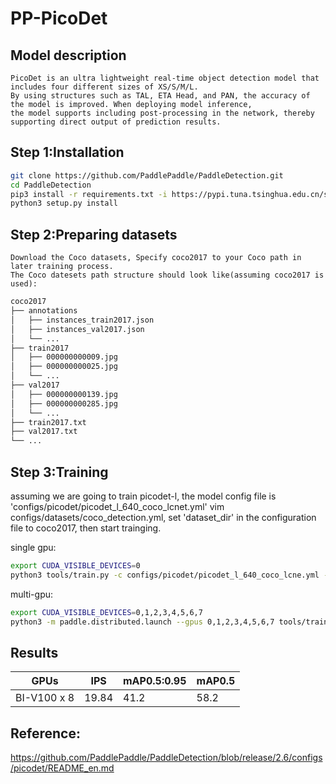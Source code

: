 # PP-PicoDet

## Model description
    PicoDet is an ultra lightweight real-time object detection model that includes four different sizes of XS/S/M/L. 
    By using structures such as TAL, ETA Head, and PAN, the accuracy of the model is improved. When deploying model inference, 
    the model supports including post-processing in the network, thereby supporting direct output of prediction results.

## Step 1:Installation
```bash
git clone https://github.com/PaddlePaddle/PaddleDetection.git
cd PaddleDetection
pip3 install -r requirements.txt -i https://pypi.tuna.tsinghua.edu.cn/simple
python3 setup.py install
```

## Step 2:Preparing datasets
    Download the Coco datasets, Specify coco2017 to your Coco path in later training process. 
    The Coco datesets path structure should look like(assuming coco2017 is used):
```bash
coco2017
├── annotations
│   ├── instances_train2017.json
│   ├── instances_val2017.json
│   └── ...
├── train2017
│   ├── 000000000009.jpg
│   ├── 000000000025.jpg
│   └── ...
├── val2017
│   ├── 000000000139.jpg
│   ├── 000000000285.jpg
│   └── ...
├── train2017.txt
├── val2017.txt
└── ...
```

## Step 3:Training

assuming we are going to train picodet-l, the model config file is 'configs/picodet/picodet_l_640_coco_lcnet.yml'
vim configs/datasets/coco_detection.yml, set 'dataset_dir' in the configuration file to coco2017, then start trainging.

single gpu:
```bash
export CUDA_VISIBLE_DEVICES=0
python3 tools/train.py -c configs/picodet/picodet_l_640_coco_lcne.yml --eval
```
multi-gpu:
```bash
export CUDA_VISIBLE_DEVICES=0,1,2,3,4,5,6,7
python3 -m paddle.distributed.launch --gpus 0,1,2,3,4,5,6,7 tools/train.py -c configs/picodet/picodet_l_640_coco_lcne.yml --eval
```

## Results

| GPUs        | IPS       | mAP0.5:0.95  | mAP0.5       |
|-------------|-----------|--------------|--------------|
| BI-V100 x 8 | 19.84     | 41.2         | 58.2         |

## Reference:

https://github.com/PaddlePaddle/PaddleDetection/blob/release/2.6/configs/picodet/README_en.md